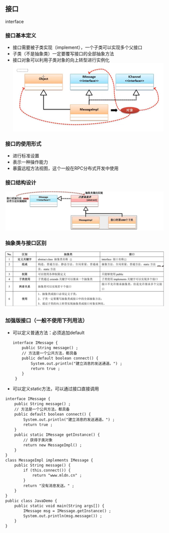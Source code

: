 ## 接口
interface

### 接口基本定义
- 接口需要被子类实现（implement），一个子类可以实现多个父接口
- 子类（不是抽象类）一定要覆写接口的全部抽象方法
- 接口对象可以利用子类对象的向上转型进行实例化
![avatar](images/接口.JPG)

### 接口的使用形式
- 进行标准设置
- 表示一种操作能力
- 暴露远程方法视图，这个一般在RPC分布式开发中使用

### 接口结构设计
![avatar](images/接口结构设计.JPG)

### 抽象类与接口区别
![avatar](images/接口与抽象类的区别.JPG)

### 加强版接口（一般不使用下列用法）
- 可以定义普通方法：必须追加default
    ```
    interface IMessage {
        public String message() ;
        // 方法是一个公共方法，都具备
        public default boolean connect() {
            System.out.println("建立消息的发送通道。") ;
            return true ;
        }
     }
    ```
- 可以定义static方法，可以通过接口直接调用
```
interface IMessage {
	public String message() ;
	// 方法是一个公共方法，都具备
	public default boolean connect() {
		System.out.println("建立消息的发送通道。") ;
		return true ;
	}
	public static IMessage getInstance() {
		// 获得子类对象
		return new MessageImpl() ;	
	}
}
class MessageImpl implements IMessage {
	public String message() {
		if (this.connect()) {
			return "www.mldn.cn" ;
		}
		return "没有消息发送。" ;
	}
}
public class JavaDemo {
	public static void main(String args[]) {
		IMessage msg = IMessage.getInstance() ;
		System.out.println(msg.message()) ;
	}
} 
```